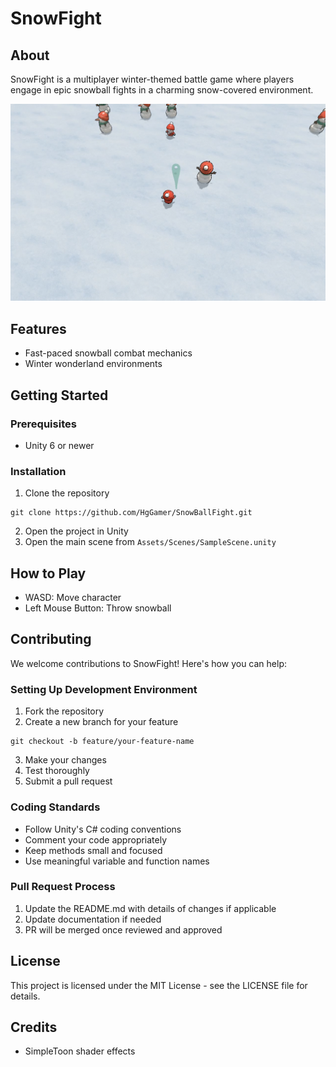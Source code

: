 # SnowFight


## About

SnowFight is a multiplayer winter-themed battle game where players engage in epic snowball fights in a charming snow-covered environment. 


 ![Snowfight screenshot](image.png)

## Features

- Fast-paced snowball combat mechanics
- Winter wonderland environments


## Getting Started

### Prerequisites

- Unity 6 or newer

### Installation

1. Clone the repository
```
git clone https://github.com/HgGamer/SnowBallFight.git
```

2. Open the project in Unity
3. Open the main scene from `Assets/Scenes/SampleScene.unity`

## How to Play

- WASD: Move character
- Left Mouse Button: Throw snowball


## Contributing

We welcome contributions to SnowFight! Here's how you can help:

### Setting Up Development Environment

1. Fork the repository
2. Create a new branch for your feature
```
git checkout -b feature/your-feature-name
```
3. Make your changes
4. Test thoroughly
5. Submit a pull request

### Coding Standards

- Follow Unity's C# coding conventions
- Comment your code appropriately
- Keep methods small and focused
- Use meaningful variable and function names

### Pull Request Process

1. Update the README.md with details of changes if applicable
2. Update documentation if needed
3. PR will be merged once reviewed and approved

## License

This project is licensed under the MIT License - see the LICENSE file for details.

## Credits

- SimpleToon shader effects


